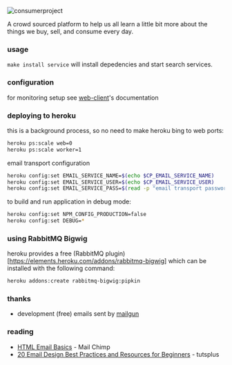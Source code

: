 ![consumerproject](http://i.imgur.com/iLlaWxJ.png)

A crowd sourced platform to help us all learn a little bit more about the
things we buy, sell, and consume every day.

### usage

`make install service` will install depedencies and start search services.

### configuration

for monitoring setup see
[web-client](https://github.com/consumr-project/web-client/blob/master/docs/monitoring.md)'s
documentation

### deploying to heroku

this is a background process, so no need to make heroku bing to web ports:

```bash
heroku ps:scale web=0
heroku ps:scale worker=1
```

email transport configuration

```bash
heroku config:set EMAIL_SERVICE_NAME=$(echo $CP_EMAIL_SERVICE_NAME)
heroku config:set EMAIL_SERVICE_USER=$(echo $CP_EMAIL_SERVICE_USER)
heroku config:set EMAIL_SERVICE_PASS=$(read -p "email transport password: " password; echo $password)
```

to build and run application in debug mode:

```bash
heroku config:set NPM_CONFIG_PRODUCTION=false
heroku config:set DEBUG=*
```

### using RabbitMQ Bigwig

heroku provides a free (RabbitMQ
plugin)[https://elements.heroku.com/addons/rabbitmq-bigwig] which can be
installed with the following command:

```bash
heroku addons:create rabbitmq-bigwig:pipkin
```

### thanks

* development (free) emails sent by [mailgun](http://www.mailgun.com/)

### reading

* [HTML Email Basics](http://templates.mailchimp.com/getting-started/html-email-basics/) - Mail Chimp
* [20 Email Design Best Practices and Resources for Beginners](http://code.tutsplus.com/tutorials/20-email-design-best-practices-and-resources-for-beginners--net-7309) - tutsplus
